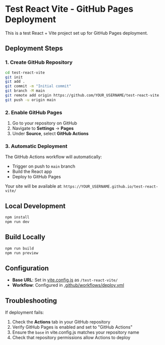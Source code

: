 # Test React Vite - GitHub Pages Deployment

This is a test React + Vite project set up for GitHub Pages deployment.

## Deployment Steps

### 1. Create GitHub Repository
```bash
cd test-react-vite
git init
git add .
git commit -m "Initial commit"
git branch -M main
git remote add origin https://github.com/YOUR_USERNAME/test-react-vite.git
git push -u origin main
```

### 2. Enable GitHub Pages
1. Go to your repository on GitHub
2. Navigate to **Settings** → **Pages**
3. Under **Source**, select **GitHub Actions**

### 3. Automatic Deployment
The GitHub Actions workflow will automatically:
- Trigger on push to `main` branch
- Build the React app
- Deploy to GitHub Pages

Your site will be available at: `https://YOUR_USERNAME.github.io/test-react-vite/`

## Local Development

```bash
npm install
npm run dev
```

## Build Locally

```bash
npm run build
npm run preview
```

## Configuration

- **Base URL**: Set in [vite.config.js](vite.config.js#L7) as `/test-react-vite/`
- **Workflow**: Configured in [.github/workflows/deploy.yml](.github/workflows/deploy.yml)

## Troubleshooting

If deployment fails:
1. Check the **Actions** tab in your GitHub repository
2. Verify GitHub Pages is enabled and set to "GitHub Actions"
3. Ensure the `base` in vite.config.js matches your repository name
4. Check that repository permissions allow Actions to deploy
